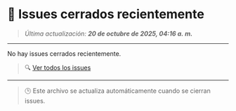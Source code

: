 # 🧩 Issues cerrados recientemente

> _Última actualización: **20 de octubre de 2025, 04:16 a. m.**_

---

No hay issues cerrados recientemente.

> 🔍 [Ver todos los issues](https://github.com/xaca/coding_with_friends/issues)

---

> 🕒 Este archivo se actualiza automáticamente cuando se cierran issues.
